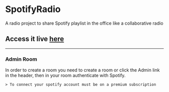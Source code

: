 # SpotifyRadio
A radio project to share Spotify playlist in the office like a collaborative radio

## Access it live [here](https://spotify.nkode.uk)

---

### Admin Room
In order to create a room you need to create a room or click the Admin link in the header, then in your room authenticate with Spotify. 

    > To connect your spotify account must be on a premium subscription

